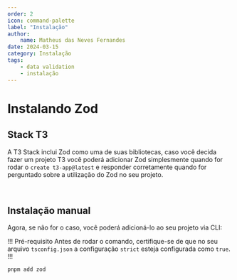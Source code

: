 ```yaml
---
order: 2
icon: command-palette
label: "Instalação"
author:
    name: Matheus das Neves Fernandes
date: 2024-03-15
category: Instalação
tags:
    - data validation
    - instalação
---
```


# Instalando Zod

## Stack T3

A T3 Stack inclui Zod como uma de suas bibliotecas, caso você decida fazer um projeto T3 você poderá adicionar Zod simplesmente quando for rodar o `create t3-app@latest` e responder corretamente quando for perguntado sobre a utilização do Zod no seu projeto.

<br>

## Instalação manual

Agora, se não for o caso, você poderá adicioná-lo ao seu projeto via CLI:

!!! Pré-requisito
Antes de rodar o comando, certifique-se de que no seu arquivo `tsconfig.json` a configuração `strict` esteja configurada como `true`.
!!!

```bash bash
pnpm add zod
```
